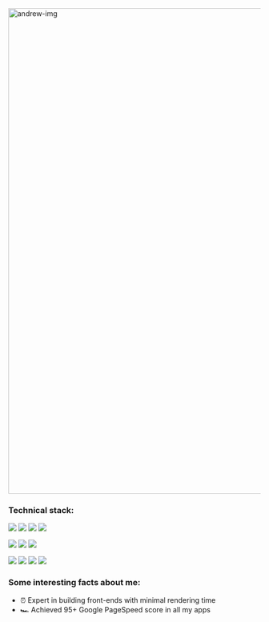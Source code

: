 <img width="969" alt="andrew-img" src="https://user-images.githubusercontent.com/53429878/148251204-2b2fad2f-909e-485e-bf59-aa80af832310.png">

### Technical stack:
![](https://img.shields.io/badge/JavaScript-F7DF1E?style=for-the-badge&logo=javascript&logoColor=black) ![](https://img.shields.io/badge/React-20232A?style=for-the-badge&logo=react&logoColor=61DAFB) ![](https://img.shields.io/badge/Redux-593D88?style=for-the-badge&logo=redux&logoColor=white) ![](https://img.shields.io/badge/Redux_Saga-96CF76?style=for-the-badge&logo=redux-saga&logoColor=white) 

![](https://img.shields.io/badge/Ant_Design-DA595E?style=for-the-badge&logo=ant-design&logoColor=white) ![](https://img.shields.io/badge/styled--components-DB7093?style=for-the-badge&logo=styled-components&logoColor=white) ![](https://img.shields.io/badge/Material--UI-0081CB?style=for-the-badge&logo=material-ui&logoColor=white)

![](https://img.shields.io/badge/Apollo--Client-000000?style=for-the-badge&logo=apollo-client&logoColor=000000) ![](https://img.shields.io/badge/Apollo_Server-000000?style=for-the-badge&logo=apollo-server&logoColor=white)  ![](https://img.shields.io/badge/Node.js-43853D?style=for-the-badge&logo=node.js&logoColor=white) ![](https://img.shields.io/badge/Express.js-7E7E7E?style=for-the-badge&logo=express&logoColor=white)

### Some interesting facts about me:

- ⏰ Expert in building front-ends with minimal rendering time
- 🏎 Achieved 95+ Google PageSpeed score in all my apps
